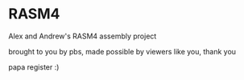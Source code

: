 # RASM4
Alex and Andrew's RASM4 assembly project




brought to you by pbs,
made possible by viewers like you,
thank you




papa register :)